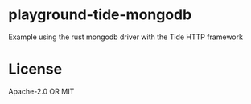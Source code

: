 # playground-tide-mongodb

Example using the rust mongodb driver with the Tide HTTP framework

# License

Apache-2.0 OR MIT
